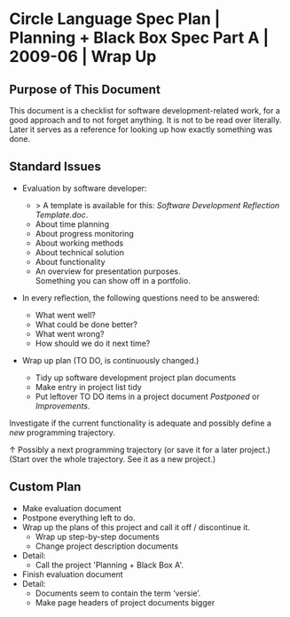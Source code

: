 ﻿Circle Language Spec Plan | Planning + Black Box Spec Part A | 2009-06 | Wrap Up
==========================================================================


Purpose of This Document
------------------------

This document is a checklist for software development-related work, for a good approach and to not forget anything. It is not to be read over literally. Later it serves as a reference for looking up how exactly something was done.


Standard Issues
---------------

- Evaluation by software developer:
    - \> A template is available for this: *Software Development Reflection Template.doc*.
    - About time planning
    - About progress monitoring
    - About working methods
    - About technical solution
    - About functionality
    - An overview for presentation purposes.  
      Something you can show off in a portfolio.

- In every reflection, the following questions need to be answered:
    - What went well?
    - What could be done better?
    - What went wrong?
    - How should we do it next time?

- Wrap up plan (TO DO, is continuously changed.)
    - Tidy up software development project plan documents
    - Make entry in project list tidy
    - Put leftover TO DO items in a project document *Postponed* or *Improvements*.

Investigate if the current functionality is adequate and possibly define a *new* programming trajectory.

↑ Possibly a next programming trajectory (or save it for a later project.)
(Start over the whole trajectory. See it as a new project.)


Custom Plan
-----------

- Make evaluation document
- Postpone everything left to do.
- Wrap up the plans of this project and call it off / discontinue it.
    - Wrap up step-by-step documents
    - Change project description documents
- Detail:
    - Call the project 'Planning + Black Box A'.
- Finish evaluation document
- Detail:
    - Documents seem to contain the term ‘versie’.
    - Make page headers of project documents bigger
